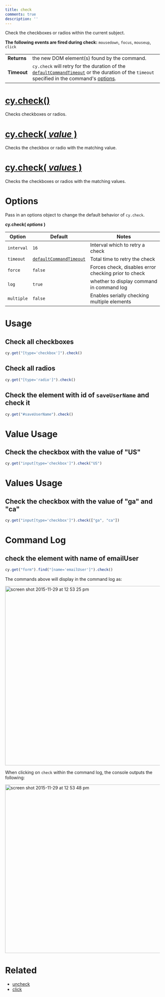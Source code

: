 ```yaml
---
title: check
comments: true
description: ''
---
```


Check the checkboxes or radios within the current subject.

**The following events are fired during check:** `mousedown`, `focus`, `mouseup`, `click`

| | |
|--- | --- |
| **Returns** | the new DOM element(s) found by the command. |
| **Timeout** | `cy.check` will retry for the duration of the [`defaultCommandTimeout`](https://on.cypress.io/guides/configuration#section-timeouts) or the duration of the `timeout` specified in the command's [options](#section-options). |

# [cy.check()](#section-usage)

Checks checkboxes or radios.

# [cy.check( *value* )](#section-value-usage)

Checks the checkbox or radio with the matching value.

# [cy.check( *values* )](#section-values-usage)

Checks the checkboxes or radios with the matching values.

# Options

Pass in an options object to change the default behavior of `cy.check`.

**cy.check( *options* )**

Option | Default | Notes
--- | --- | ---
`interval` | `16` | Interval which to retry a check
`timeout` | [`defaultCommandTimeout`](https://on.cypress.io/guides/configuration#section-timeouts) | Total time to retry the check
`force` | `false` | Forces check, disables error checking prior to check
`log` | `true` | whether to display command in command log
`multiple` | `false` | Enables serially checking multiple elements

# Usage

## Check all checkboxes

```javascript
cy.get("[type='checkbox']").check()
```

## Check all radios

```javascript
cy.get("[type='radio']").check()
```

## Check the element with id of `saveUserName` and check it

```javascript
cy.get("#saveUserName").check()
```

# Value Usage

## Check the checkbox with the value of "US"

```javascript
cy.get("input[type='checkbox']").check("US")
```

# Values Usage

## Check the checkbox with the value of "ga" and "ca"

```javascript
cy.get("input[type='checkbox']").check(["ga", "ca"])
```

# Command Log

## check the element with name of emailUser

```javascript
cy.get("form").find("[name='emailUser']").check()
```

The commands above will display in the command log as:

<img width="582" alt="screen shot 2015-11-29 at 12 53 25 pm" src="https://cloud.githubusercontent.com/assets/1271364/11458925/6226b39e-9698-11e5-9a2a-debf91f5989a.png">

When clicking on `check` within the command log, the console outputs the following:

<img width="547" alt="screen shot 2015-11-29 at 12 53 48 pm" src="https://cloud.githubusercontent.com/assets/1271364/11458927/65a2526c-9698-11e5-8b33-f59e666170e2.png">

# Related

- [uncheck](https://on.cypress.io/api/uncheck)
- [click](https://on.cypress.io/api/click)
